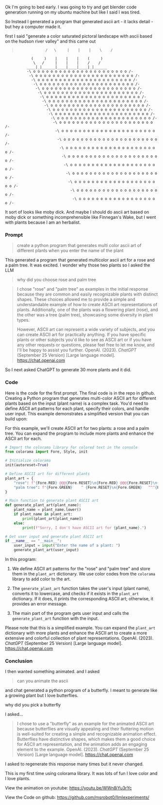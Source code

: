Ok I'm going to bed early. 
I was going to try and get blender code generation running on my ubuntu machine but like I said I was tired. 

So Instead I generated a program that generated ascii art - it lacks detail -but hey a computer made it. 

first I said
"generate a color saturated pictoral landscape with ascii based on the hudson river valley"
and this came out 

>                  /   \     |    |    |    \    /      
                (     )    |    |    |    (     )
                 \   /     |    |    |    /    /      
              ____|_|______|____|____|____|_|______
              -\ o o o o o o o o o o o o o o o o o o o o o o /-
               -\ o o o o o o o o o o o o o o o o o o o o o o o /-
                -\ o o o o o o o o o o o o o o o o o o o o o o /-
                 -\ o o o o o o o o o o o o o o o o o o o o o o /-
                  -\ o o o o o o o o o o o o o o o o o o o o o o /-
                   -\ o o o o o o o o o o o o o o o o o o o o o o /-
                    -\ o o o o o o o o o o o o o o o o o o o o o o /-
                     -\ o o o o o o o o o o o o o o o o o o o o o o /-
                      -\ o o o o o o o o o o o o o o o o o o o o o o /-
                       -\ o o o o o o o o o o o o o o o o o o o o o o /-
                        -\ o o o o o o o o o o o o o o o o o o o o o o /-
                         -\ o o o o o o o o o o o o o o o o o o o o o o /-
                          -\ o o o o o o o o o o o o o o o o o o o o o o /-
                           -\ o o o o o o o o o o o o o o o o o o o o o o /-
                            -\ o o o o o o o o o o o o o o o o o o o o o o /-
                             -\ o o o o o o o o o o o o o o o o o o o o o o /-
                              -\ o o o o o o o o o o o o o o o o o o o o o o /-
                               -\ o o o o o o o o o o o o o o o o o o o o o /-
                                -\ o o o o o o o o o o o o o o o o o o o o o /-
                                 -\ o o o o o o o o o o o o o o o o o o o o o /-
                                  -\ o o o o o o o o o o o o o o o o o o o o /-
                                   -\ o o o o o o o o o o o o o o o o o o o /-

It sort of looks like moby dick.  And maybe I should do ascii art based on moby dick or something incomprehensible  like Finnegan's Wake, but I went with plants because I am an herbalist. 

### Prompt
>create a python program that generates multi color ascii art of different plants when you enter the name of the plant

This generated a program that generated multicolor ascii art for a rose and a palm tree. It was excited. I wonder why those two plants  so I asked the LLM

>why did you choose rose and palm tree

> I chose "rose" and "palm tree" as examples in the initial response because they are common and easily recognizable plants with distinct shapes. These choices allowed me to provide a simple and understandable example of how to create ASCII art representations of plants. Additionally, one of the plants was a flowering plant (rose), and the other was a tree (palm tree), showcasing some diversity in plant types.
> 
> However, ASCII art can represent a wide variety of subjects, and you can create ASCII art for practically anything. If you have specific plants or other subjects you'd like to see as ASCII art or if you have any other requests or questions, please feel free to let me know, and I'll be happy to assist you further.
OpenAI. (2023). _ChatGPT_ (September 25 Version) [Large language model]. https://chat.openai.com

So I next asked ChatGPT to generate 30 more plants and it did. 

### Code
Here is the code for the first prompt. The final code is in the repo in github. 
Creating a Python program that generates multi-color ASCII art for different plants based on the input (plant name) is a complex task. You'd need to define ASCII art patterns for each plant, specify their colors, and handle user input. This example demonstrates a simplified version that you can build upon:

For this example, we'll create ASCII art for two plants: a rose and a palm tree. You can expand the program to include more plants and enhance the ASCII art for each.

```python
# Import the colorama library for colored text in the console
from colorama import Fore, Style, init

# Initialize colorama
init(autoreset=True)

# Define ASCII art for different plants
plant_art = {
    "rose": f"{Fore.RED} @@@{Fore.RESET}\n{Fore.RED} @@@{Fore.RESET}\n{Fore.RED} @@@{Fore.RESET}\n{Fore.RED} @@@{Fore.RESET}\n{Fore.GREEN}  |  {Fore.RESET}\n{Fore.GREEN} / \\ {Fore.RESET}",
    "palm tree": f"{Fore.GREEN}    ^ {Fore.RESET}\n{Fore.GREEN}   ^^^{Fore.RESET}\n{Fore.GREEN}  ^^^^{Fore.RESET}\n{Fore.GREEN} ^^^^^{Fore.RESET}\n{Fore.YELLOW} ^^^^^{Fore.RESET}",
}

# Main function to generate plant ASCII art
def generate_plant_art(plant_name):
    plant_name = plant_name.lower()
    if plant_name in plant_art:
        print(plant_art[plant_name])
    else:
        print(f"Sorry, I don't have ASCII art for {plant_name}.")

# Get user input and generate plant ASCII art
if __name__ == "__main__":
    user_input = input("Enter the name of a plant: ")
    generate_plant_art(user_input)
```

In this program:

1. We define ASCII art patterns for the "rose" and "palm tree" and store them in the `plant_art` dictionary. We use color codes from the `colorama` library to add color to the art.

2. The `generate_plant_art` function takes the user's input (plant name), converts it to lowercase, and checks if it exists in the `plant_art` dictionary. If it does, it prints the corresponding ASCII art; otherwise, it provides an error message.

3. The main part of the program gets user input and calls the `generate_plant_art` function with the input.

Please note that this is a simplified example. You can expand the `plant_art` dictionary with more plants and enhance the ASCII art to create a more extensive and colorful collection of plant representations.
OpenAI. (2023). _ChatGPT_ (September 25 Version) [Large language model]. https://chat.openai.com

### Conclusion
I then wanted something animated. and I asked
>can you animate the ascii

and chat generated a python program of a butterfly. I meant to generate like a growing plant but I love butterflies. 
>  
why did you pick a butterfly


I asked...
>I chose to use a "butterfly" as an example for the animated ASCII art because butterflies are visually appealing and their fluttering motion is well-suited for creating a simple and recognizable animation effect. Butterflies have distinctive shapes, which makes them a good choice for ASCII art representation, and the animation adds an engaging element to the example.
>OpenAI. (2023). _ChatGPT_ (September 25 Version) [Large language model]. https://chat.openai.com

I asked to regenerate this response many times but it never changed. 

This is my first time using colorama library.  It was lots of fun I love color and I love plants. 

View the animation on youtube: 
https://youtu.be/WWn8iYu3rYc

View the Code on github: https://github.com/msrobot0/llmlexperiments/
